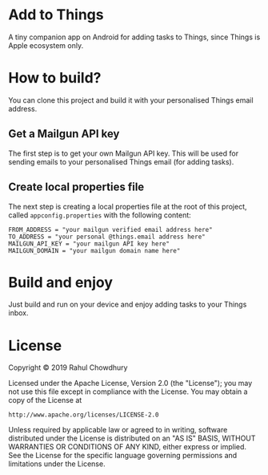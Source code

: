 # Add to Things
A tiny companion app on Android for adding tasks to Things, since Things is Apple ecosystem only.

# How to build?
You can clone this project and build it with your personalised Things email address.

## Get a Mailgun API key
The first step is to get your own Mailgun API key. This will be used for sending emails to your personalised Things email (for adding tasks).

## Create local properties file
The next step is creating a local properties file at the root of this project, called `appconfig.properties` with the following content:

```
FROM_ADDRESS = "your mailgun verified email address here"
TO_ADDRESS = "your personal @things.email address here"
MAILGUN_API_KEY = "your mailgun API key here"
MAILGUN_DOMAIN = "your mailgun domain name here"
```

# Build and enjoy
Just build and run on your device and enjoy adding tasks to your Things inbox.

# License
Copyright © 2019 Rahul Chowdhury

Licensed under the Apache License, Version 2.0 (the "License");
you may not use this file except in compliance with the License.
You may obtain a copy of the License at

    http://www.apache.org/licenses/LICENSE-2.0

Unless required by applicable law or agreed to in writing, software
distributed under the License is distributed on an "AS IS" BASIS,
WITHOUT WARRANTIES OR CONDITIONS OF ANY KIND, either express or implied.
See the License for the specific language governing permissions and
limitations under the License.
